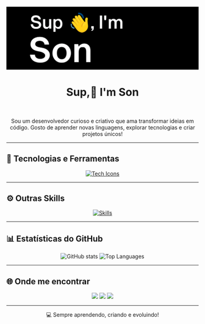 
![image](https://github.com/H4rris0nDev/H4rris0nDev/blob/142aeb9d44845400de78b180939e60d1c083fe38/image.png)

<h1 align="center">Sup,👋 I'm Son</h1>
<br>
<p align="center">
Sou um desenvolvedor curioso e criativo que ama transformar ideias em código.  
Gosto de aprender novas linguagens, explorar tecnologias e criar projetos únicos!
</p>

---

## 🧠 Tecnologias e Ferramentas

<p align="center">
  <a href="https://skillicons.dev">
    <img src="https://skillicons.dev/icons?i=vscode,py,css,html,js,java" alt="Tech Icons" />
  </a>
</p>

---

## ⚙️ Outras Skills

<p align="center">
  <a href="https://skillicons.dev">
    <img src="https://skillicons.dev/icons?i=git,github,arduino,c,cpp,nodejs,express,electron,npm,zig,lua,flutter,dart,cloudflare,sqlite,docker" alt="Skills" />
  </a>
</p>

---

## 📊 Estatísticas do GitHub

<p align="center">
  <img height="150" src="https://github-readme-stats.vercel.app/api?username=Niximkk&theme=dracula&show_icons=true&include_all_commits=true" alt="GitHub stats" />
  <img height="150" src="https://github-readme-stats.vercel.app/api/top-langs/?username=Niximkk&theme=dracula&layout=compact" alt="Top Languages" />
</p>

---

## 🌐 Onde me encontrar

<p align="center">
  <a href="https://github.com/Niximkk"><img src="https://img.shields.io/badge/GitHub-181717?style=for-the-badge&logo=github&logoColor=white" /></a>
  <a href="https://discord.com/users/"><img src="https://img.shields.io/badge/Discord-5865F2?style=for-the-badge&logo=discord&logoColor=white" /></a>
  <a href="mailto:"><img src="https://img.shields.io/badge/Email-D14836?style=for-the-badge&logo=gmail&logoColor=white" /></a>
</p>

---

<p align="center">
  💻 Sempre aprendendo, criando e evoluindo!
</p>
